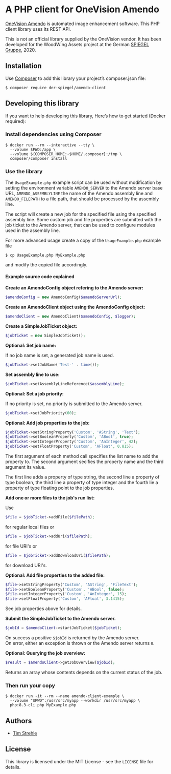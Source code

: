 # A PHP client for OneVision Amendo

[OneVision Amendo](https://www.onevision.com/solutions/image-editing/amendo/)
is automated image enhancement software.
This PHP client library uses its REST API.

This is not an official library supplied by the OneVision vendor.
It has been developed for the WoodWing Assets project at the German
[SPIEGEL Gruppe](https://www.spiegelgruppe.de), 2020.

## Installation

Use [Composer](https://getcomposer.org/) to add this library your project’s
composer.json file:

```
$ composer require der-spiegel/amendo-client
```

## Developing this library

If you want to help developing this library, Here’s how to get started
(Docker required):

### Install dependencies using Composer

```
$ docker run --rm --interactive --tty \
  --volume $PWD:/app \
  --volume ${COMPOSER_HOME:-$HOME/.composer}:/tmp \
  composer/composer install
```

### Use the library

The `UsageExample.php` example script can be used without modification by
setting the environment variable `AMENDO_SERVER` to the Amendo server
base URL, `AMENDO_ASSEMBLYLINE` the name of the Amendo assembly line and
`AMENDO_FILEPATH` to a file path, that should be processed by the
assembly line.

The script will create a new job for the specified file using the specified
assembly line. Some custom job and file properties are submitted with the
job ticket to the Amendo server, that can be used to configure modules
used in the assembly line.

For more advanced usage create a copy of the
`UsageExample.php` example file

`$ cp UsageExample.php MyExample.php`

and modify the copied file accordingly.

#### Example source code explained

**Create an AmendoConfig object refering to the Amendo server:**

```php
$amendoConfig = new AmendoConfig($amendoServerUrl);
```

**Create an AmendoClient object using the AmendoConfig object:**

```php
$amendoClient = new AmendoClient($amendoConfig, $logger);
```

**Create a SimpleJobTicket object:**

```php
$jobTicket = new SimpleJobTicket();
```

**Optional: Set job name:**

If no job name is set, a generated job name is used.

```php
$jobTicket->setJobName('Test-' . time());
```

**Set assembly line to use:**

```php
$jobTicket->setAssemblyLineReference($assemblyLine);
```

**Optional: Set a job priority:**

If no priority is set, no priority is submitted to the Amendo server.

```php
$jobTicket->setJobPriority(60);
```

**Optional: Add job properties to the job:**

```php
$jobTicket->setStringProperty('Custom', 'AString', 'Text');
$jobTicket->setBooleanProperty('Custom', 'ABool', true);
$jobTicket->setIntegerProperty('Custom', 'AnInteger', 42);
$jobTicket->setFloatProperty('Custom', 'AFloat', 0.815);
```

The first argument of each method call specifies the list name to add the
property to. The second argument secifies the property name and the third
argument its value.

The first line adds a property of type string, the second line a property of
type boolean, the third line a property of type integer and the fourth lie
a property of type floating point to the job properties.

**Add one or more files to the job's run list:**

Use

```php
$file = $jobTicket->addFile($filePath);
```

for regular local files or

```php
$file = $jobTicket->addUri($filePath);
```

for file URI's or

```php
$file = $jobTicket->addDownloadUri($filePath);
```

for download URI's.

**Optional: Add file properties to the added file:**

```php
$file->setStringProperty('Custom', 'AString', 'FileText');
$file->setBooleanProperty('Custom', 'ABool', false);
$file->setIntegerProperty('Custom', 'AnInteger', 15);
$file->setFloatProperty('Custom', 'AFloat', 3.1415);
```

See job properties above for details.

**Submit the SimpleJobTicket to the Amendo server.**

```php
$jobId = $amendoClient->startJobTicket($jobTicket);
```

On success a positive `$jobId` is returned by the Amendo server.  
On error, either an exception is thrown or the Amendo server returns `0`.

**Optional: Querying the job overview:**
```php
$result = $amendoClient->getJobOverview($jobId);
```

Returns an array whose contents depends on the current status of the job.

### Then run your copy

```
$ docker run -it --rm --name amendo-client-example \
  --volume "$PWD":/usr/src/myapp --workdir /usr/src/myapp \
  php:8.3-cli php MyExample.php
```

## Authors

* [Tim Strehle](https://github.com/tistre)

## License

This library is licensed under the MIT License - see the `LICENSE` file for
details.
